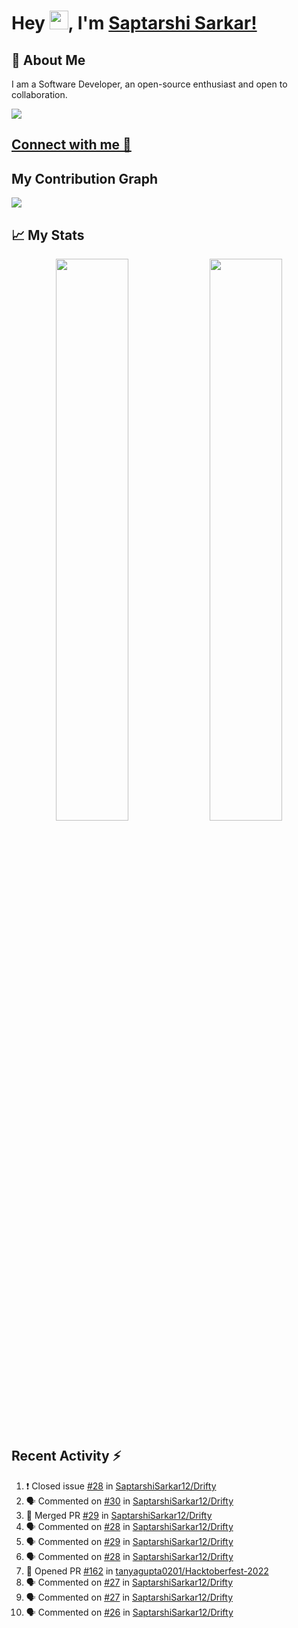 # Hey <img src="https://github.com/TheDudeThatCode/TheDudeThatCode/blob/master/Assets/Hi.gif" width="30">, I'm [Saptarshi Sarkar!](https://bio.link/saptarshi) 

## 🚀 About Me
I am a Software Developer, an open-source enthusiast and open to collaboration.

![](https://visitor-badge.laobi.icu/badge?page_id=saptarshisarkar12.saptarshisarkar12)

## [Connect with me 💬](https://bio.link/saptarshi) 

## My Contribution Graph 
<img src="https://activity-graph.herokuapp.com/graph?username=SaptarshiSarkar12&bg_color=0f2d3d&color=1cadfb&line=1cadfb&point=1cadfb&area=true&hide_border=true">

## 📈 My Stats
<p align="center">	
  <img width="48%" src="https://github-readme-stats.vercel.app/api?username=saptarshisarkar12&show_icons=true&theme=tokyonight" />
  <img width="48%" src="https://github-readme-streak-stats.herokuapp.com/?user=saptarshisarkar12&theme=tokyonight" />
</p>

## Recent Activity :zap:
<!--START_SECTION:activity-->
1. ❗️ Closed issue [#28](https://github.com/SaptarshiSarkar12/Drifty/issues/28) in [SaptarshiSarkar12/Drifty](https://github.com/SaptarshiSarkar12/Drifty)
2. 🗣 Commented on [#30](https://github.com/SaptarshiSarkar12/Drifty/issues/30) in [SaptarshiSarkar12/Drifty](https://github.com/SaptarshiSarkar12/Drifty)
3. 🎉 Merged PR [#29](https://github.com/SaptarshiSarkar12/Drifty/pull/29) in [SaptarshiSarkar12/Drifty](https://github.com/SaptarshiSarkar12/Drifty)
4. 🗣 Commented on [#28](https://github.com/SaptarshiSarkar12/Drifty/issues/28) in [SaptarshiSarkar12/Drifty](https://github.com/SaptarshiSarkar12/Drifty)
5. 🗣 Commented on [#29](https://github.com/SaptarshiSarkar12/Drifty/issues/29) in [SaptarshiSarkar12/Drifty](https://github.com/SaptarshiSarkar12/Drifty)
6. 🗣 Commented on [#28](https://github.com/SaptarshiSarkar12/Drifty/issues/28) in [SaptarshiSarkar12/Drifty](https://github.com/SaptarshiSarkar12/Drifty)
7. 💪 Opened PR [#162](https://github.com/tanyagupta0201/Hacktoberfest-2022/pull/162) in [tanyagupta0201/Hacktoberfest-2022](https://github.com/tanyagupta0201/Hacktoberfest-2022)
8. 🗣 Commented on [#27](https://github.com/SaptarshiSarkar12/Drifty/issues/27) in [SaptarshiSarkar12/Drifty](https://github.com/SaptarshiSarkar12/Drifty)
9. 🗣 Commented on [#27](https://github.com/SaptarshiSarkar12/Drifty/issues/27) in [SaptarshiSarkar12/Drifty](https://github.com/SaptarshiSarkar12/Drifty)
10. 🗣 Commented on [#26](https://github.com/SaptarshiSarkar12/Drifty/issues/26) in [SaptarshiSarkar12/Drifty](https://github.com/SaptarshiSarkar12/Drifty)
<!--END_SECTION:activity-->
